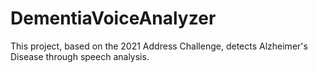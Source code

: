 # DementiaVoiceAnalyzer
This project, based on the 2021 Address Challenge, detects Alzheimer's Disease through speech analysis. 
